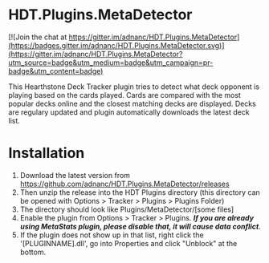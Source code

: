 # HDT.Plugins.MetaDetector

[![Join the chat at https://gitter.im/adnanc/HDT.Plugins.MetaDetector](https://badges.gitter.im/adnanc/HDT.Plugins.MetaDetector.svg)](https://gitter.im/adnanc/HDT.Plugins.MetaDetector?utm_source=badge&utm_medium=badge&utm_campaign=pr-badge&utm_content=badge)

This Hearthstone Deck Tracker plugin tries to detect what deck opponent is playing based on the cards played. Cards are compared with the most popular decks online and the closest matching decks are displayed. Decks are regulary updated and plugin automatically downloads the latest deck list. 


# Installation

1. Download the latest version from https://github.com/adnanc/HDT.Plugins.MetaDetector/releases
2. Then unzip the release into the HDT Plugins directory (this directory can be opened with Options > Tracker > Plugins > Plugins Folder)
3. The directory should look like Plugins/MetaDetector/[some files]
4. Enable the plugin from Options > Tracker > Plugins. ***If you are already using MetaStats plugin, please disable that, it will cause data conflict***.
5. If the plugin does not show up in that list, right click the '[PLUGINNAME].dll', go into Properties and click "Unblock" at the bottom.
